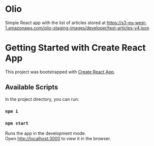 # Olio
Simple React app with the list of articles stored at https://s3-eu-west-1.amazonaws.com/olio-staging-images/developer/test-articles-v4.json

# Getting Started with Create React App

This project was bootstrapped with [Create React App](https://github.com/facebook/create-react-app).

## Available Scripts

In the project directory, you can run:

### `npm i`
### `npm start`

Runs the app in the development mode.\
Open [http://localhost:3000](http://localhost:3000) to view it in the browser.

